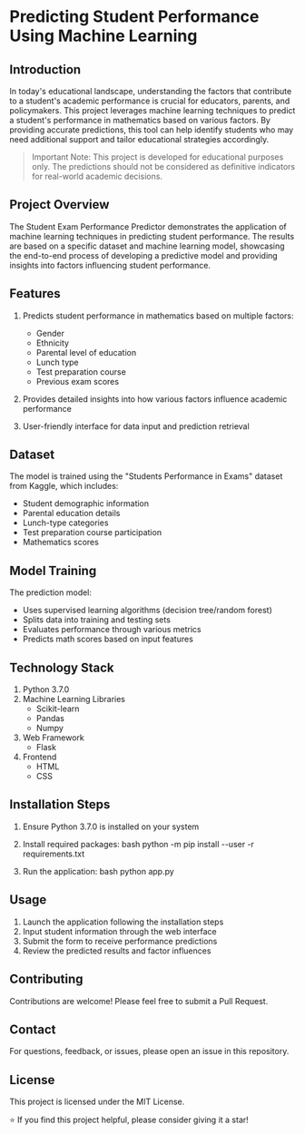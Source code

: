 # Predicting Student Performance Using Machine Learning

## Introduction

In today's educational landscape, understanding the factors that contribute to a student's academic performance is crucial for educators, parents, and policymakers. This project leverages machine learning techniques to predict a student's performance in mathematics based on various factors. By providing accurate predictions, this tool can help identify students who may need additional support and tailor educational strategies accordingly.

> Important Note: This project is developed for educational purposes only. The predictions should not be considered as definitive indicators for real-world academic decisions.

## Project Overview

The Student Exam Performance Predictor demonstrates the application of machine learning techniques in predicting student performance. The results are based on a specific dataset and machine learning model, showcasing the end-to-end process of developing a predictive model and providing insights into factors influencing student performance.

## Features

1. Predicts student performance in mathematics based on multiple factors:
   - Gender
   - Ethnicity
   - Parental level of education
   - Lunch type
   - Test preparation course
   - Previous exam scores

2. Provides detailed insights into how various factors influence academic performance
3. User-friendly interface for data input and prediction retrieval

## Dataset

The model is trained using the "Students Performance in Exams" dataset from Kaggle, which includes:
- Student demographic information
- Parental education details
- Lunch-type categories
- Test preparation course participation
- Mathematics scores

## Model Training

The prediction model:
- Uses supervised learning algorithms (decision tree/random forest)
- Splits data into training and testing sets
- Evaluates performance through various metrics
- Predicts math scores based on input features

## Technology Stack

1. Python 3.7.0
2. Machine Learning Libraries
   - Scikit-learn
   - Pandas
   - Numpy
3. Web Framework
   - Flask
4. Frontend
   - HTML
   - CSS

## Installation Steps

1. Ensure Python 3.7.0 is installed on your system
2. Install required packages:
    bash
   python -m pip install --user -r requirements.txt
   
3. Run the application:
    bash
   python app.py
   

## Usage

1. Launch the application following the installation steps
2. Input student information through the web interface
3. Submit the form to receive performance predictions
4. Review the predicted results and factor influences

## Contributing

Contributions are welcome! Please feel free to submit a Pull Request.

## Contact

For questions, feedback, or issues, please open an issue in this repository.

## License

This project is licensed under the MIT License.


⭐ If you find this project helpful, please consider giving it a star!
